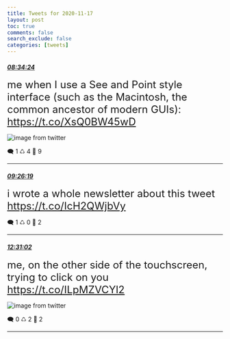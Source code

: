 ```yaml
---
title: Tweets for 2020-11-17
layout: post
toc: true
comments: false
search_exclude: false
categories: [tweets]
---
```



#### <a href = "https://twitter.com/deepfates/status/1328723166659825664">*08:34:24*</a>

<font size="5">me when I use a See and Point style interface (such as the Macintosh, the common ancestor of modern GUIs):  https://t.co/XsQ0BW45wD</font>

![image from twitter](/fastpages//images/EnCSetEW8AIZyfG.jpg)


🗨️ 1 ♺ 4 🤍  9   

---
    
#### <a href = "https://twitter.com/deepfates/status/1328736233623842818">*09:26:19*</a>

<font size="5">i wrote a whole newsletter about this tweet  https://t.co/IcH2QWjbVy</font>



🗨️ 1 ♺ 0 🤍  2   

---
    
#### <a href = "https://twitter.com/deepfates/status/1328782717194964992">*12:31:02*</a>

<font size="5">me, on the other side of the touchscreen, trying to click on you  https://t.co/ILpMZVCYl2</font>

![image from twitter](/fastpages//images/EnDI1umVoAAuFkW.jpg)


🗨️ 0 ♺ 2 🤍  2   

---
    
            
